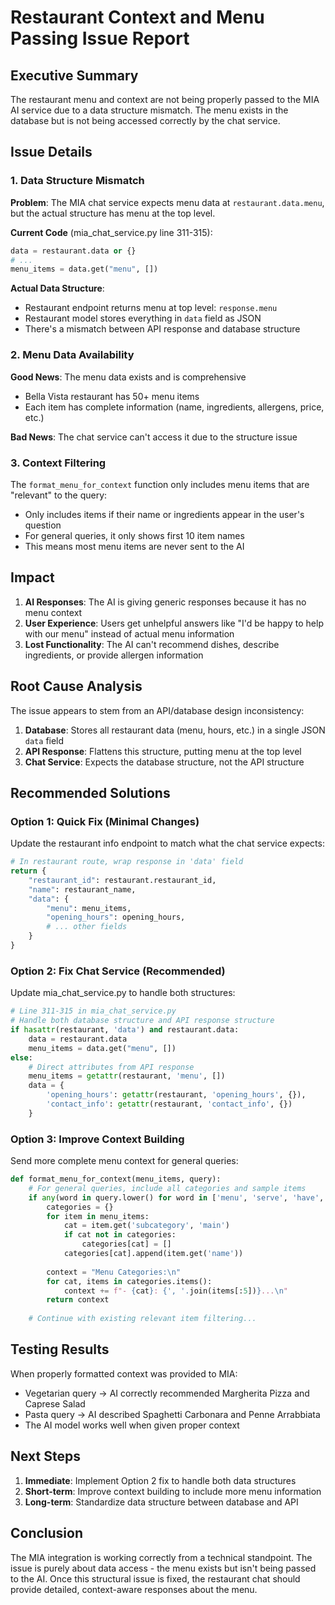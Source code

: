 # Restaurant Context and Menu Passing Issue Report

## Executive Summary
The restaurant menu and context are not being properly passed to the MIA AI service due to a data structure mismatch. The menu exists in the database but is not being accessed correctly by the chat service.

## Issue Details

### 1. Data Structure Mismatch
**Problem**: The MIA chat service expects menu data at `restaurant.data.menu`, but the actual structure has menu at the top level.

**Current Code** (mia_chat_service.py line 311-315):
```python
data = restaurant.data or {}
# ...
menu_items = data.get("menu", [])
```

**Actual Data Structure**:
- Restaurant endpoint returns menu at top level: `response.menu`
- Restaurant model stores everything in `data` field as JSON
- There's a mismatch between API response and database structure

### 2. Menu Data Availability
**Good News**: The menu data exists and is comprehensive
- Bella Vista restaurant has 50+ menu items
- Each item has complete information (name, ingredients, allergens, price, etc.)

**Bad News**: The chat service can't access it due to the structure issue

### 3. Context Filtering
The `format_menu_for_context` function only includes menu items that are "relevant" to the query:
- Only includes items if their name or ingredients appear in the user's question
- For general queries, it only shows first 10 item names
- This means most menu items are never sent to the AI

## Impact

1. **AI Responses**: The AI is giving generic responses because it has no menu context
2. **User Experience**: Users get unhelpful answers like "I'd be happy to help with our menu" instead of actual menu information
3. **Lost Functionality**: The AI can't recommend dishes, describe ingredients, or provide allergen information

## Root Cause Analysis

The issue appears to stem from an API/database design inconsistency:

1. **Database**: Stores all restaurant data (menu, hours, etc.) in a single JSON `data` field
2. **API Response**: Flattens this structure, putting menu at the top level
3. **Chat Service**: Expects the database structure, not the API structure

## Recommended Solutions

### Option 1: Quick Fix (Minimal Changes)
Update the restaurant info endpoint to match what the chat service expects:

```python
# In restaurant route, wrap response in 'data' field
return {
    "restaurant_id": restaurant.restaurant_id,
    "name": restaurant_name,
    "data": {
        "menu": menu_items,
        "opening_hours": opening_hours,
        # ... other fields
    }
}
```

### Option 2: Fix Chat Service (Recommended)
Update mia_chat_service.py to handle both structures:

```python
# Line 311-315 in mia_chat_service.py
# Handle both database structure and API response structure
if hasattr(restaurant, 'data') and restaurant.data:
    data = restaurant.data
    menu_items = data.get("menu", [])
else:
    # Direct attributes from API response
    menu_items = getattr(restaurant, 'menu', [])
    data = {
        'opening_hours': getattr(restaurant, 'opening_hours', {}),
        'contact_info': getattr(restaurant, 'contact_info', {})
    }
```

### Option 3: Improve Context Building
Send more complete menu context for general queries:

```python
def format_menu_for_context(menu_items, query):
    # For general queries, include all categories and sample items
    if any(word in query.lower() for word in ['menu', 'serve', 'have', 'offer']):
        categories = {}
        for item in menu_items:
            cat = item.get('subcategory', 'main')
            if cat not in categories:
                categories[cat] = []
            categories[cat].append(item.get('name'))
        
        context = "Menu Categories:\n"
        for cat, items in categories.items():
            context += f"- {cat}: {', '.join(items[:5])}...\n"
        return context
    
    # Continue with existing relevant item filtering...
```

## Testing Results

When properly formatted context was provided to MIA:
- Vegetarian query → AI correctly recommended Margherita Pizza and Caprese Salad
- Pasta query → AI described Spaghetti Carbonara and Penne Arrabbiata
- The AI model works well when given proper context

## Next Steps

1. **Immediate**: Implement Option 2 fix to handle both data structures
2. **Short-term**: Improve context building to include more menu information
3. **Long-term**: Standardize data structure between database and API

## Conclusion

The MIA integration is working correctly from a technical standpoint. The issue is purely about data access - the menu exists but isn't being passed to the AI. Once this structural issue is fixed, the restaurant chat should provide detailed, context-aware responses about the menu.